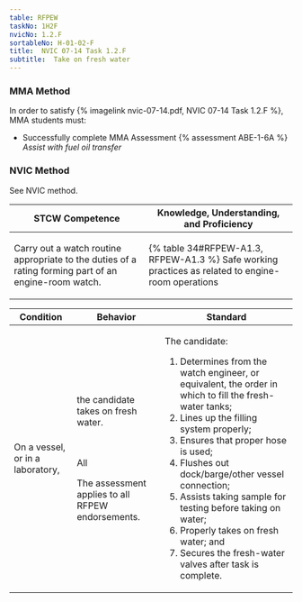 ```yaml
---
table: RFPEW
taskNo: 1H2F
nvicNo: 1.2.F 
sortableNo: H-01-02-F
title:  NVIC 07-14 Task 1.2.F
subtitle:  Take on fresh water
---
```



### MMA Method

In order to satisfy  {% imagelink nvic-07-14.pdf, NVIC 07-14 Task 1.2.F %}, MMA students must:

* Successfully complete MMA Assessment {% assessment ABE-1-6A %} *Assist with fuel oil transfer*


### NVIC Method

<a onclick="togglevisibility('nvic_methods')" >See NVIC method.</a>

<div id='nvic_methods' class='hide'>

<table>
<thead>
<tr>
<th class='forty'> STCW Competence </th>
<th class='sixty'> Knowledge, Understanding, and Proficiency </th>
</tr>
</thead>




<tbody>
<tr><td markdown='1'>

Carry out a watch routine appropriate to the duties of a rating forming part of an engine-room watch.

</td><td markdown='1'>

{% table 34#RFPEW-A1.3, RFPEW-A1.3 %} Safe working practices as related to engine-room operations

</td></tr>


</tbody>
</table>


<table>
<thead>
<tr><th class='twenty'>  Condition </th><th class='twenty'> Behavior </th><th  class='sixty'>Standard </th></tr>
</thead>
<tbody >



<tr><td markdown='1'>

On a vessel, or in a laboratory,

</td><td markdown='1'>

the candidate takes on fresh water.

<br>

<div class="tooltip" markdown='1'>

All

The assessment applies to all RFPEW endorsements.

</div>


</td><td markdown='1'>

The candidate:

1. Determines from the watch engineer, or equivalent, the order in which to fill the fresh-water tanks;
2. Lines up the filling system properly;
3. Ensures that proper hose is used;
4. Flushes out dock/barge/other vessel connection;
5. Assists taking sample for testing before taking on water;
6. Properly takes on fresh water; and
7. Secures the fresh-water valves after task is complete.

</td></tr>
</tbody>
</table>
</div>
